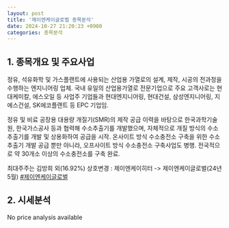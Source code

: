 ```yaml
---
layout: post
title: '제이엔케이글로벌 종목분석'
date: 2024-10-27 21:20:23 +0900
categories: 종목분석
---
```


## 1. 종목개요 및 주요사업

정유, 석유화학 및 가스플랜트에 사용되는 산업용 가열로의 설계, 제작, 시공의 전과정을 수행하는 엔지니어링 업체. 국내 유일의 산업용가열로 전문기업으로 주요 고객사로는 현대케미칼, 에스오일 등 사업주 기업들과 현대엔지니어링, 현대건설, 삼성엔지니어링, 지에스건설, SK에코플랜트 등 EPC 기업임.

정유 및 비료 공장용 대용량 개질기(SMR)의 제작 공급 이력을 바탕으로 한국과학기술원, 한국가스공사 등과 협력해 수소추출기를 개발했으며, 자체적으로 개질 방식의 수소추출기를 개발 및 상용화하여 공급을 시작. 온사이트 방식 수소충전소 구축을 위한 수소추출기 개발 공급 뿐만 아니라, 오프사이트 방식 수소충전소 구축사업도 병행. 전국적으로 약 30개소 이상의 수소충전소를 구축 완료.

최대주주는 김방희 외(16.92%) 상호변경 : 제이엔케이히터 -> 제이엔케이글로벌(24년5월)
[#제이엔케이글로벌](#)

## 2. 시세분석

No price analysis available
